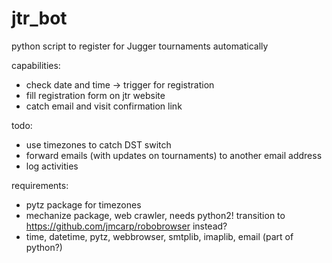 # jtr_bot
python script to register for Jugger tournaments automatically

capabilities:
 * check date and time -> trigger for registration
 * fill registration form on jtr website
 * catch email and visit confirmation link

todo:
 * use timezones to catch DST switch
 * forward emails (with updates on tournaments) to another email address
 * log activities

requirements:
 * pytz package for timezones
 * mechanize package, web crawler, needs python2!
   transition to https://github.com/jmcarp/robobrowser instead?
 * time, datetime, pytz, webbrowser, smtplib, imaplib, email (part of python?)
